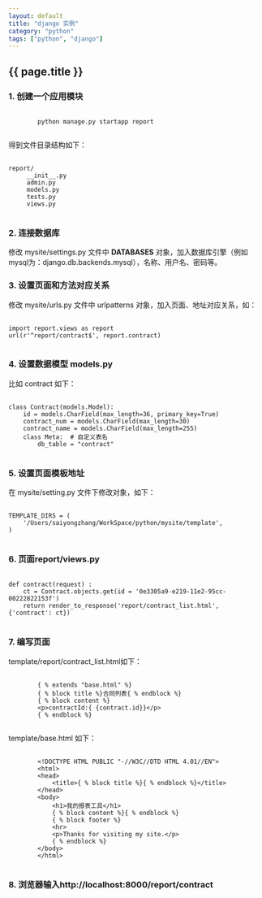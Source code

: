 ```yaml
---
layout: default
title: "django 实例"
category: "python"
tags: ["python", "django"]
---
```

<h2>{{ page.title }}</h2>
<h3>1. 创建一个应用模块</h3>
<pre>
	<code>
		python manage.py startapp report
	</code>
</pre>
<p>得到文件目录结构如下：</p>
<pre>
	<code>
report/
     __init__.py
     admin.py
     models.py
     tests.py
     views.py
    </code>
</pre>

<h3>2. 连接数据库</h3>
<p>
修改 mysite/settings.py 文件中 <strong>DATABASES</strong> 对象，加入数据库引擎（例如mysql为：django.db.backends.mysql），名称、用户名、密码等。
</p>

<h3>3. 设置页面和方法对应关系</h3>
<p>
修改 mysite/urls.py 文件中 urlpatterns 对象，加入页面、地址对应关系，如：
</p>
<pre>
	<code>
import report.views as report 
url(r'^report/contract$', report.contract)
	</code>
</pre>

<h3>4. 设置数据模型 models.py</h3>
<p>
比如 contract 如下：
</p>
<pre>
	<code>
class Contract(models.Model):
    id = models.CharField(max_length=36, primary_key=True)
    contract_num = models.CharField(max_length=30)
    contract_name = models.CharField(max_length=255)
    class Meta:  # 自定义表名
    	db_table = "contract"
	</code>
</pre>

<h3>5. 设置页面模板地址</h3>
<p>
在 mysite/setting.py 文件下修改对象，如下：
</p>
<pre>
	<code>
TEMPLATE_DIRS = (
    '/Users/saiyongzhang/WorkSpace/python/mysite/template',
)
	</code>
</pre>

<h3>6. 页面report/views.py</h3>
<pre>
	<code>
def contract(request) :
    ct = Contract.objects.get(id = '0e3305a9-e219-11e2-95cc-00222822153f')
    return render_to_response('report/contract_list.html', {'contract': ct})
	</code>
</pre>

<h3>7. 编写页面 </h3>
<p>
template/report/contract_list.html如下：
</p>
<pre>
	<code>
		{ % extends "base.html" %}
		{ % block title %}合同列表{ % endblock %}
		{ % block content %}
		&lt;p&gt;contractId:{ {contract.id}}&lt;/p&gt;
		{ % endblock %}
	</code>
</pre>
<p>
template/base.html 如下：
</p>
<pre>
	<code>
		&lt;!DOCTYPE&nbsp;HTML&nbsp;PUBLIC&nbsp;&quot;-//W3C//DTD&nbsp;HTML&nbsp;4.01//EN&quot;&gt;
		&lt;html&gt;
		&lt;head&gt;
		&nbsp;&nbsp;&nbsp;&nbsp;&lt;title&gt;{&nbsp;%&nbsp;block&nbsp;title&nbsp;%}{&nbsp;%&nbsp;endblock&nbsp;%}&lt;/title&gt;
		&lt;/head&gt;
		&lt;body&gt;
		&nbsp;&nbsp;&nbsp;&nbsp;&lt;h1&gt;我的报表工具&lt;/h1&gt;
		&nbsp;&nbsp;&nbsp;&nbsp;{&nbsp;%&nbsp;block&nbsp;content&nbsp;%}{&nbsp;%&nbsp;endblock&nbsp;%}
		&nbsp;&nbsp;&nbsp;&nbsp;{&nbsp;%&nbsp;block&nbsp;footer&nbsp;%}
		&nbsp;&nbsp;&nbsp;&nbsp;&lt;hr&gt;
		&nbsp;&nbsp;&nbsp;&nbsp;&lt;p&gt;Thanks&nbsp;for&nbsp;visiting&nbsp;my&nbsp;site.&lt;/p&gt;
		&nbsp;&nbsp;&nbsp;&nbsp;{&nbsp;%&nbsp;endblock&nbsp;%}
		&lt;/body&gt;
		&lt;/html&gt;
	</code>
</pre>
<h3>8. 浏览器输入http://localhost:8000/report/contract</h3>

